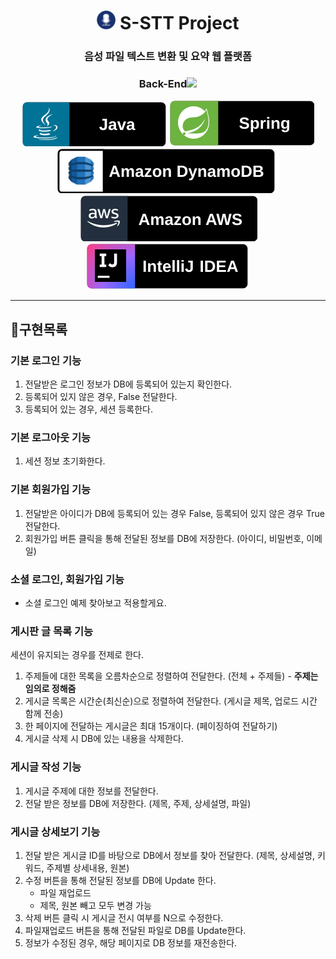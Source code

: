 <div align="center">
  <h1><img src="./img/BlueLogo.PNG" alt="S-STT Logo" height="30"> S-STT Project</h1>
  <h3>음성 파일 텍스트 변환 및 요약 웹 플랫폼</h3>
  <h3>Back-End<img src="https://media.giphy.com/media/cn2LKatpvy89MTVR3e/source.gif" height="30"></h3>
  
  <img src="https://github.com/Kim-SuBin/Kim-SuBin/blob/master/svg/dev/languages/java.svg" alt="java" />
  <img src="https://github.com/Kim-SuBin/Kim-SuBin/blob/master/svg/dev/framework/spring.svg" alt="spring" />
  <img src="https://github.com/Kim-SuBin/Kim-SuBin/blob/master/svg/dev/service/amazondynamodb.svg" alt="amazon Dynamo DB">
  <img src="https://github.com/Kim-SuBin/Kim-SuBin/blob/master/svg/dev/service/amazonaws.svg" alt="amazon AWS" />
  <img src="https://github.com/Kim-SuBin/Kim-SuBin/blob/master/svg/dev/tool/intellijidea.svg" alt="intelliJ" />
  
</div>

---


## 🚀구현목록

### 기본 로그인 기능

1. 전달받은 로그인 정보가 DB에 등록되어 있는지 확인한다.
2. 등록되어 있지 않은 경우, False 전달한다.
3. 등록되어 있는 경우, 세션 등록한다.

### 기본 로그아웃 기능

1. 세션 정보 초기화한다.

### 기본 회원가입 기능

1. 전달받은 아이디가 DB에 등록되어 있는 경우 False, 등록되어 있지 않은 경우 True 전달한다.
2. 회원가입 버튼 클릭을 통해 전달된 정보를 DB에 저장한다. (아이디, 비밀번호, 이메일)

### 소셜 로그인, 회원가입 기능

- 소셜 로그인 예제 찾아보고 적용할게요.

### 게시판 글 목록 기능

세션이 유지되는 경우를 전제로 한다.

1. 주제들에 대한 목록을 오름차순으로 정렬하여 전달한다. (전체 + 주제들) - **주제는 임의로 정해줌**
2. 게시글 목록은 시간순(최신순)으로 정렬하여 전달한다. (게시글 제목, 업로드 시간 함께 전송)
3. 한 페이지에 전달하는 게시글은 최대 15개이다. (페이징하여 전달하기)
4. 게시글 삭제 시 DB에 있는 내용을 삭제한다.

### 게시글 작성 기능

1. 게시글 주제에 대한 정보를 전달한다.
2. 전달 받은 정보를 DB에 저장한다. (제목, 주제, 상세설명, 파일)

### 게시글 상세보기 기능

1. 전달 받은 게시글 ID를 바탕으로 DB에서 정보를 찾아 전달한다. (제목, 상세설명, 키워드, 주제별 상세내용, 원본)
2. 수정 버튼을 통해 전달된 정보를 DB에 Update 한다.
    - 파일 재업로드
    - 제목, 원본 빼고 모두 변경 가능
3. 삭제 버튼 클릭 시 게시글 전시 여부를 N으로 수정한다.
4. 파일재업로드 버튼을 통해 전달된 파일로 DB를 Update한다.
5. 정보가 수정된 경우, 해당 페이지로 DB 정보를 재전송한다.
